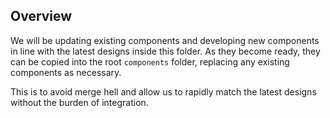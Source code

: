 ## Overview

We will be updating existing components and developing new components in line with the latest designs inside this
folder. As they become ready, they can be copied into the root `components` folder, replacing any existing components as
necessary.

This is to avoid merge hell and allow us to rapidly match the latest designs without the burden of integration.